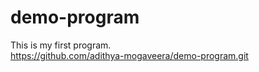 # demo-program
This is my first program.
<br>
https://github.com/adithya-mogaveera/demo-program.git
